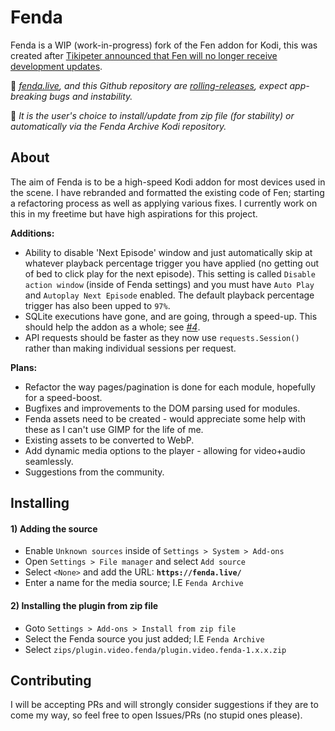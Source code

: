 # Fenda

Fenda is a WIP (work-in-progress) fork of the Fen addon for Kodi, this was created after [Tikipeter announced that Fen will no longer receive development updates](https://github.com/Tikipeter/repository.tikipeter/issues/331).

🔴 *[fenda.live](https://fenda.live/), and this Github repository are [rolling-releases](https://en.wikipedia.org/wiki/Rolling_release), expect app-breaking bugs and instability.*

🔵 *It is the user's choice to install/update from zip file (for stability) or automatically via the Fenda Archive Kodi repository.*

## About
The aim of Fenda is to be a high-speed Kodi addon for most devices used in the scene. I have rebranded and formatted the existing code of Fen; starting a refactoring process as well as applying various fixes. I currently work on this in my freetime but have high aspirations for this project.

**Additions:**
- Ability to disable 'Next Episode' window and just automatically skip at whatever playback percentage trigger you have applied (no getting out of bed to click play for the next episode). This setting is called `Disable action window` (inside of Fenda settings) and you must have `Auto Play` and `Autoplay Next Episode` enabled. The default playback percentage trigger has also been upped to `97%`.
- SQLite executions have gone, and are going, through a speed-up. This should help the addon as a whole; see *[#4](https://github.com/obfuscated-loop/plugin.video.fenda/issues/4)*.
- API requests should be faster as they now use `requests.Session()` rather than making individual sessions per request.

**Plans:**
- Refactor the way pages/pagination is done for each module, hopefully for a speed-boost.
- Bugfixes and improvements to the DOM parsing used for modules. 
- Fenda assets need to be created - would appreciate some help with these as I can't use GIMP for the life of me.
- Existing assets to be converted to WebP.
- Add dynamic media options to the player - allowing for video+audio seamlessly.
- Suggestions from the community.

## Installing
#### 1) Adding the source
- Enable `Unknown sources` inside of `Settings > System > Add-ons`
- Open `Settings > File manager` and select `Add source`
- Select `<None>` and add the URL: **`https://fenda.live/`**
- Enter a name for the media source; I.E `Fenda Archive`

#### 2) Installing the plugin from zip file
- Goto `Settings > Add-ons > Install from zip file`
- Select the Fenda source you just added; I.E `Fenda Archive`
- Select `zips/plugin.video.fenda/plugin.video.fenda-1.x.x.zip`

### 

## Contributing
I will be accepting PRs and will strongly consider suggestions if they are to come my way, so feel free to open Issues/PRs (no stupid ones please).
